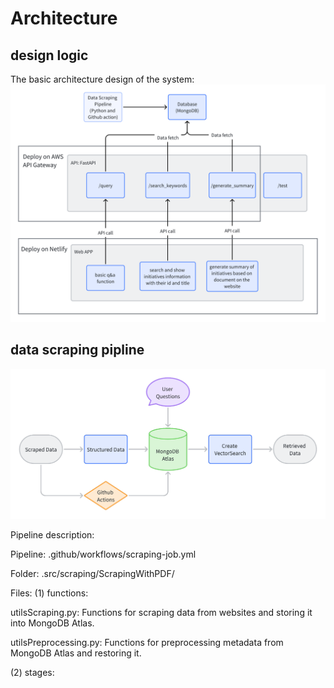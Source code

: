 # Architecture

## design logic

The basic architecture design of the system:
![img.png](structure.png)

## data scraping pipline

![img.png](Dataupdatepipeline.png)

Pipeline description:

Pipeline: .github/workflows/scraping-job.yml

Folder: .src/scraping/ScrapingWithPDF/

Files: 
(1) functions: 

utilsScraping.py: Functions for scraping data from websites and storing it into MongoDB Atlas.

utilsPreprocessing.py: Functions for preprocessing metadata from MongoDB Atlas and restoring it.

(2) stages:





